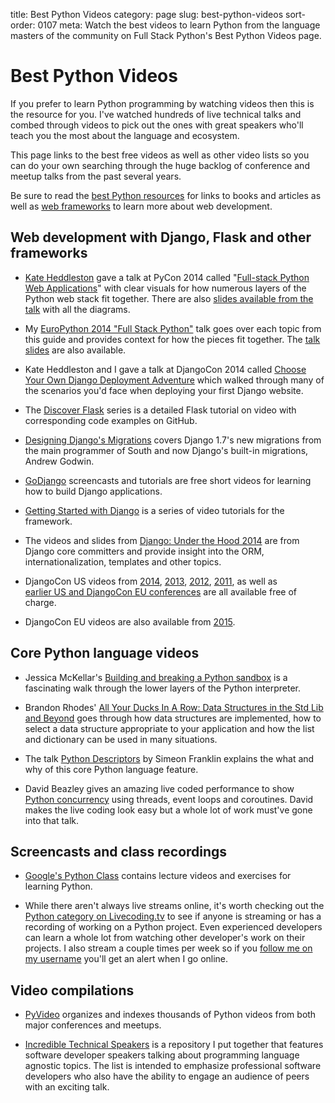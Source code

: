 title: Best Python Videos
category: page
slug: best-python-videos
sort-order: 0107
meta: Watch the best videos to learn Python from the language masters of the community on Full Stack Python's Best Python Videos page.


# Best Python Videos
If you prefer to learn Python programming by watching videos then this is the
resource for you. I've watched hundreds of live technical talks and combed
through videos to pick out the ones with great speakers who'll teach you the
most about the language and ecosystem. 

This page links to the best free videos as well as other video lists so you 
can do your own searching through the huge backlog of conference and meetup 
talks from the past several years. 

<div class="well see-also">
Be sure to read the
<a href="/best-python-resources.html">best Python resources</a> for
links to books and articles as well as 
<a href="/web-frameworks.html">web frameworks</a>
to learn more about web development.
</div>


## Web development with Django, Flask and other frameworks
* [Kate Heddleston](https://twitter.com/heddle317) gave a talk at PyCon 2014 
  called 
  "[Full-stack Python Web Applications](http://pyvideo.org/video/2591/so-you-want-to-be-a-full-stack-developer-how-to)"
  with clear visuals for how numerous layers of the Python web
  stack fit together. There are also [slides available from the talk](https://speakerdeck.com/pycon2014/so-you-want-to-be-a-full-stack-developer-how-to-build-a-full-stack-python-web-application-by-kate-heddleston)
  with all the diagrams.

* My [EuroPython 2014 "Full Stack Python"](https://www.youtube.com/watch?v=s6NaOKD40rY)
  talk goes over each topic from this guide and provides context for how the
  pieces fit together. 
  The [talk slides](http://www.mattmakai.com/presentations/2014-full-stack-python-berlin.html) are also available.

* Kate Heddleston and I gave a talk at DjangoCon 2014 called
  [Choose Your Own Django Deployment Adventure](https://www.youtube.com/watch?v=QrFEKghISEI)
  which walked through many of the scenarios you'd face when deploying your
  first Django website.

* The [Discover Flask](https://github.com/realpython/discover-flask) series is
  a detailed Flask tutorial on video with corresponding code examples on 
  GitHub.

* [Designing Django's Migrations](http://pyvideo.org/video/2630/designing-djangos-migrations)
  covers Django 1.7's new migrations from the main programmer 
  of South and now Django's built-in migrations, Andrew Godwin.

* [GoDjango](https://godjango.com/) screencasts and tutorials are free short
  videos for learning how to build Django applications.

* [Getting Started with Django](http://gettingstartedwithdjango.com/) is a
  series of video tutorials for the framework.

* The videos and slides from 
  [Django: Under the Hood 2014](http://www.djangounderthehood.com/talks/)
  are from Django core committers and provide insight into the ORM, 
  internationalization, templates and other topics.

* DjangoCon US videos from 
  [2014](https://www.youtube.com/playlist?list=PLE7tQUdRKcybbNiuhLcc3h6WzmZGVBMr3), 
  [2013](http://www.youtube.com/user/TheOpenBastion/videos), 
  [2012](http://pyvideo.org/category/23/djangocon-2012), 
  [2011](http://pyvideo.org/category/3/djangocon-2011), as well as  
  [earlier US and DjangoCon EU conferences](http://pyvideo.org/category) are
  all available free of charge.

* DjangoCon EU videos are also available from 
  [2015](https://vimeo.com/channels/952478/videos).


## Core Python language videos
* Jessica McKellar's 
  [Building and breaking a Python sandbox](https://www.youtube.com/watch?v=sL_syMmRkoU)
  is a fascinating walk through the lower layers of the Python interpreter.

* Brandon Rhodes' 
  [All Your Ducks In A Row: Data Structures in the Std Lib and Beyond](https://www.youtube.com/watch?v=fYlnfvKVDoM)
  goes through how data structures are implemented, how to select a
  data structure appropriate to your application and how the list and 
  dictionary can be used in many situations.

* The talk [Python Descriptors](https://www.youtube.com/watch?v=ZdvpNaWwx24) 
  by Simeon Franklin explains the what and why of this core Python language 
  feature.

* David Beazley gives an amazing live coded performance to show
  [Python concurrency](https://www.youtube.com/watch?v=MCs5OvhV9S4)
  using threads, event loops and coroutines. David makes the live coding
  look easy but a whole lot of work must've gone into that talk.


## Screencasts and class recordings
* [Google's Python Class](https://developers.google.com/edu/python/) contains
  lecture videos and exercises for learning Python.

* While there aren't always live streams online, it's worth checking out the 
  [Python category on Livecoding.tv](https://www.livecoding.tv/livestreams/python/) 
  to see if anyone is streaming or has a recording of working on a Python 
  project. Even experienced developers can learn a whole lot from watching 
  other developer's work on their projects. I also stream a couple times per
  week so if you 
  [follow me on my username](https://www.livecoding.tv/mattmakai/) you'll 
  get an alert when I go online.


## Video compilations
* [PyVideo](http://www.pyvideo.org/) organizes and indexes thousands of Python
  videos from both major conferences and meetups.

* [Incredible Technical Speakers](https://github.com/makaimc/incredible-technical-speakers)
  is a repository I put together that features software developer speakers
  talking about programming language agnostic topics. The list is intended
  to emphasize professional software developers who also have the ability to
  engage an audience of peers with an exciting talk.

